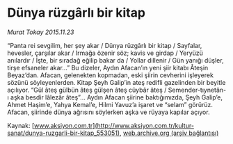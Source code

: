 # Dünya rüzgârlı bir kitap

*Murat Tokay 2015.11.23*

<div class="pNewsDetailMainContent ctx_content" itemprop="articleBody">
 <p>
  “Panta rei sevgilim, her şey akar / Dünya rüzgârlı bir kitap / Sayfalar, hevesler, çarşılar akar / Irmağa özenir söz; kavis ve girdap / Yeryüzü anılardır / İşte, bir sıradağ eğilip bakar da / Yollar dillenir / Gün yanığı düşler, tirşe efsaneler akar…” Bu dizeler, Aydın Afacan’ın yeni şiir kitabı Âteşin Beyaz’dan. Afacan, gelenekten kopmadan, eski şiirin cevherini işleyerek sözünü söyleyenlerden. Kitap Şeyh Galip’in ateş redifli gazelinden bir beyitle açılıyor. “Gül âteş gülbün âteş gülşen âteş cûybâr âteş / Semender-tıynetân-ı aşka besdir lâlezâr âteş”… Aydın Afacan şiirine baktığımızda, Şeyh Galip’e, Ahmet Haşim’e, Yahya Kemal’e, Hilmi Yavuz’a işaret ve “selam” görürüz. Afacan, şiirinde dünya ağrısını söylerken aşka ve rüyaya kapılar açıyor.
 </p>
</div>


Kaynak: [www.aksiyon.com.tr](http://www.aksiyon.com.tr/kultur-sanat/dunya-ruzgarli-bir-kitap_553051), [web.archive.org (arşiv bağlantısı)](http://web.archive.org/web/20151125163725/http://www.aksiyon.com.tr/kultur-sanat/dunya-ruzgarli-bir-kitap_553051)
